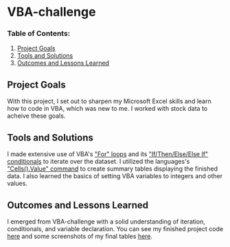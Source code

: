 # VBA-challenge
### Table of Contents:

 1. [Project Goals](#project-goals)
 2. [Tools and Solutions](#tools-and-solutions)
 3. [Outcomes and Lessons Learned](#my-results)


## Project Goals
With this project, I set out to sharpen my Microsoft Excel skills and learn how to code in VBA, which was new to me. I worked with stock data to acheive these goals.

## Tools and Solutions
I made extensive use of VBA's <a href="https://www.excel-easy.com/vba/loop.html">"For" loops</a> and its <a href="https://www.techonthenet.com/excel/formulas/if_then.php">"If/Then/Else/Else If" conditionals</a> to iterate over the dataset. I utilized the languages's <a href="https://www.automateexcel.com/vba/cell-value-get-set/">"Cells().Value" command</a> to create summary tables displaying the finished data. I also learned the basics of setting VBA variables to integers and other values.

## Outcomes and Lessons Learned
I emerged from VBA-challenge with a solid understanding of iteration, conditionals, and variable declaration. You can see my finished project code <a href="https://github.com/sonder74/VBA-challenge/blob/master/StockTool.vbs">here</a> and some screenshots of my final tables <a href="https://github.com/sonder74/VBA-challenge/tree/master/Screenshots">here</a>.